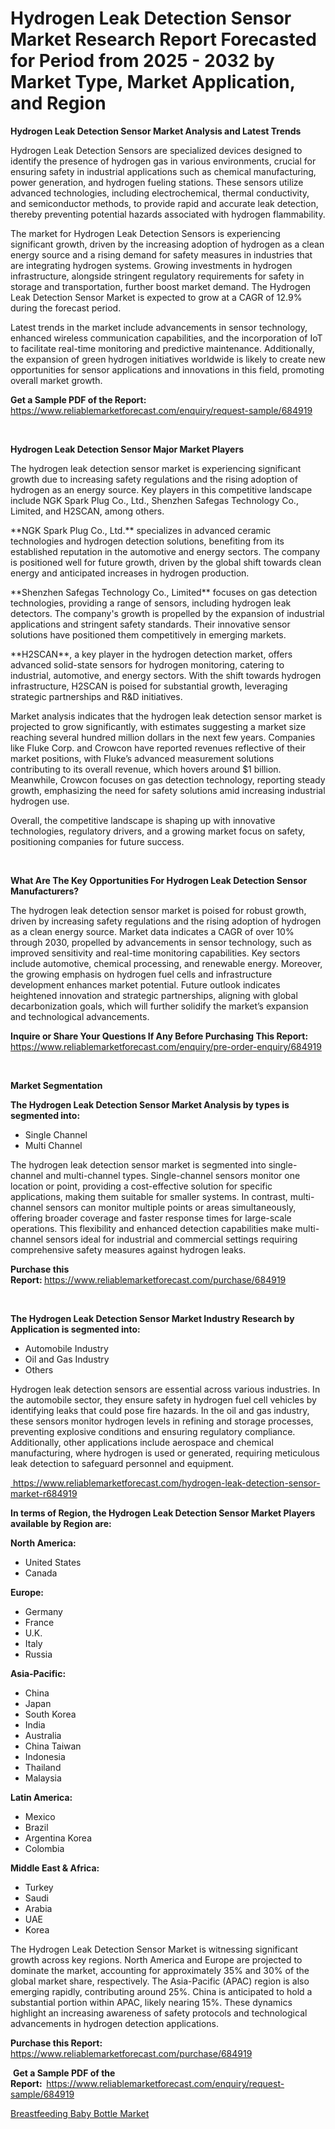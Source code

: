 <p><h1>Hydrogen Leak Detection Sensor Market Research Report Forecasted for Period from 2025 -  2032 by Market Type, Market Application, and Region</h1></p><p><strong>Hydrogen Leak Detection Sensor Market Analysis and Latest Trends</strong></p>
<p><p>Hydrogen Leak Detection Sensors are specialized devices designed to identify the presence of hydrogen gas in various environments, crucial for ensuring safety in industrial applications such as chemical manufacturing, power generation, and hydrogen fueling stations. These sensors utilize advanced technologies, including electrochemical, thermal conductivity, and semiconductor methods, to provide rapid and accurate leak detection, thereby preventing potential hazards associated with hydrogen flammability.</p><p>The market for Hydrogen Leak Detection Sensors is experiencing significant growth, driven by the increasing adoption of hydrogen as a clean energy source and a rising demand for safety measures in industries that are integrating hydrogen systems. Growing investments in hydrogen infrastructure, alongside stringent regulatory requirements for safety in storage and transportation, further boost market demand. The Hydrogen Leak Detection Sensor Market is expected to grow at a CAGR of 12.9% during the forecast period. </p><p>Latest trends in the market include advancements in sensor technology, enhanced wireless communication capabilities, and the incorporation of IoT to facilitate real-time monitoring and predictive maintenance. Additionally, the expansion of green hydrogen initiatives worldwide is likely to create new opportunities for sensor applications and innovations in this field, promoting overall market growth.</p></p>
<p><strong>Get a Sample PDF of the Report:&nbsp;</strong> <a href="https://www.reliablemarketforecast.com/enquiry/request-sample/684919?utm_campaign=3174&utm_medium=2&utm_source=Github&utm_content=ia&utm_term=29032025&utm_id=hydrogen-leak-detection-sensor">https://www.reliablemarketforecast.com/enquiry/request-sample/684919</a></p>
<p>&nbsp;</p>
<p><strong>Hydrogen Leak Detection Sensor Major Market Players</strong></p>
<p><p>The hydrogen leak detection sensor market is experiencing significant growth due to increasing safety regulations and the rising adoption of hydrogen as an energy source. Key players in this competitive landscape include NGK Spark Plug Co., Ltd., Shenzhen Safegas Technology Co., Limited, and H2SCAN, among others.</p><p>**NGK Spark Plug Co., Ltd.** specializes in advanced ceramic technologies and hydrogen detection solutions, benefiting from its established reputation in the automotive and energy sectors. The company is positioned well for future growth, driven by the global shift towards clean energy and anticipated increases in hydrogen production.</p><p>**Shenzhen Safegas Technology Co., Limited** focuses on gas detection technologies, providing a range of sensors, including hydrogen leak detectors. The company's growth is propelled by the expansion of industrial applications and stringent safety standards. Their innovative sensor solutions have positioned them competitively in emerging markets.</p><p>**H2SCAN**, a key player in the hydrogen detection market, offers advanced solid-state sensors for hydrogen monitoring, catering to industrial, automotive, and energy sectors. With the shift towards hydrogen infrastructure, H2SCAN is poised for substantial growth, leveraging strategic partnerships and R&D initiatives.</p><p>Market analysis indicates that the hydrogen leak detection sensor market is projected to grow significantly, with estimates suggesting a market size reaching several hundred million dollars in the next few years. Companies like Fluke Corp. and Crowcon have reported revenues reflective of their market positions, with Fluke’s advanced measurement solutions contributing to its overall revenue, which hovers around $1 billion. Meanwhile, Crowcon focuses on gas detection technology, reporting steady growth, emphasizing the need for safety solutions amid increasing industrial hydrogen use.</p><p>Overall, the competitive landscape is shaping up with innovative technologies, regulatory drivers, and a growing market focus on safety, positioning companies for future success.</p></p>
<p>&nbsp;</p>
<p><strong>What Are The Key Opportunities For Hydrogen Leak Detection Sensor Manufacturers?</strong></p>
<p><p>The hydrogen leak detection sensor market is poised for robust growth, driven by increasing safety regulations and the rising adoption of hydrogen as a clean energy source. Market data indicates a CAGR of over 10% through 2030, propelled by advancements in sensor technology, such as improved sensitivity and real-time monitoring capabilities. Key sectors include automotive, chemical processing, and renewable energy. Moreover, the growing emphasis on hydrogen fuel cells and infrastructure development enhances market potential. Future outlook indicates heightened innovation and strategic partnerships, aligning with global decarbonization goals, which will further solidify the market’s expansion and technological advancements.</p></p>
<p><strong>Inquire or Share Your Questions If Any Before Purchasing This Report:</strong> <a href="https://www.reliablemarketforecast.com/enquiry/pre-order-enquiry/684919?utm_campaign=3174&utm_medium=2&utm_source=Github&utm_content=ia&utm_term=29032025&utm_id=hydrogen-leak-detection-sensor">https://www.reliablemarketforecast.com/enquiry/pre-order-enquiry/684919</a></p>
<p>&nbsp;</p>
<p><strong>Market Segmentation</strong></p>
<p><strong>The Hydrogen Leak Detection Sensor Market Analysis by types is segmented into:</strong></p>
<p><ul><li>Single Channel</li><li>Multi Channel</li></ul></p>
<p><p>The hydrogen leak detection sensor market is segmented into single-channel and multi-channel types. Single-channel sensors monitor one location or point, providing a cost-effective solution for specific applications, making them suitable for smaller systems. In contrast, multi-channel sensors can monitor multiple points or areas simultaneously, offering broader coverage and faster response times for large-scale operations. This flexibility and enhanced detection capabilities make multi-channel sensors ideal for industrial and commercial settings requiring comprehensive safety measures against hydrogen leaks.</p></p>
<p><strong>Purchase this Report:&nbsp;</strong><a href="https://www.reliablemarketforecast.com/purchase/684919?utm_campaign=3174&utm_medium=2&utm_source=Github&utm_content=ia&utm_term=29032025&utm_id=hydrogen-leak-detection-sensor">https://www.reliablemarketforecast.com/purchase/684919</a></p>
<p>&nbsp;</p>
<p><strong>The Hydrogen Leak Detection Sensor Market Industry Research by Application is segmented into:</strong></p>
<p><ul><li>Automobile Industry</li><li>Oil and Gas Industry</li><li>Others</li></ul></p>
<p><p>Hydrogen leak detection sensors are essential across various industries. In the automobile sector, they ensure safety in hydrogen fuel cell vehicles by identifying leaks that could pose fire hazards. In the oil and gas industry, these sensors monitor hydrogen levels in refining and storage processes, preventing explosive conditions and ensuring regulatory compliance. Additionally, other applications include aerospace and chemical manufacturing, where hydrogen is used or generated, requiring meticulous leak detection to safeguard personnel and equipment.</p></p>
<p><a href="https://www.reliablemarketforecast.com/hydrogen-leak-detection-sensor-market-r684919?utm_campaign=3174&utm_medium=2&utm_source=Github&utm_content=ia&utm_term=29032025&utm_id=hydrogen-leak-detection-sensor">&nbsp;https://www.reliablemarketforecast.com/hydrogen-leak-detection-sensor-market-r684919</a></p>
<p><strong>In terms of Region, the Hydrogen Leak Detection Sensor Market Players available by Region are:</strong></p>
<p>
    <p> <strong> North America: </strong>
        <ul>
            <li>United States</li>
            <li>Canada</li>
        </ul>
        </p> 
    <p> <strong> Europe: </strong>
        <ul>
            <li>Germany</li>
            <li>France</li>
            <li>U.K.</li>
            <li>Italy</li>
            <li>Russia</li>
        </ul>
        </p> 
    <p> <strong> Asia-Pacific: </strong>
        <ul>
            <li>China</li>
            <li>Japan</li>
            <li>South Korea</li>
            <li>India</li>
            <li>Australia</li>
            <li>China Taiwan</li>
            <li>Indonesia</li>
            <li>Thailand</li>
            <li>Malaysia</li>
        </ul>
        </p> 
    <p> <strong> Latin America: </strong>
        <ul>
            <li>Mexico</li>
            <li>Brazil</li>
            <li>Argentina Korea</li>
            <li>Colombia</li>
        </ul>
        </p> 
    <p> <strong> Middle East & Africa: </strong>
        <ul>
            <li>Turkey</li>
            <li>Saudi</li>
            <li>Arabia</li>
            <li>UAE</li>
            <li>Korea</li>
        </ul>
    </p>
    </p>
<p><p>The Hydrogen Leak Detection Sensor Market is witnessing significant growth across key regions. North America and Europe are projected to dominate the market, accounting for approximately 35% and 30% of the global market share, respectively. The Asia-Pacific (APAC) region is also emerging rapidly, contributing around 25%. China is anticipated to hold a substantial portion within APAC, likely nearing 15%. These dynamics highlight an increasing awareness of safety protocols and technological advancements in hydrogen detection applications.</p></p>
<p><strong>Purchase this Report: </strong><a href="https://www.reliablemarketforecast.com/purchase/684919?utm_campaign=3174&utm_medium=2&utm_source=Github&utm_content=ia&utm_term=29032025&utm_id=hydrogen-leak-detection-sensor">https://www.reliablemarketforecast.com/purchase/684919</a></p>
<p>&nbsp;<strong>Get a Sample PDF of the Report:&nbsp;&nbsp;</strong><a href="https://www.reliablemarketforecast.com/enquiry/request-sample/684919?utm_campaign=3174&utm_medium=2&utm_source=Github&utm_content=ia&utm_term=29032025&utm_id=hydrogen-leak-detection-sensor">https://www.reliablemarketforecast.com/enquiry/request-sample/684919</a></p>
<p><strong></strong></p>
<p><p><a href="https://github.com/micbotam/Market-Research-Report-List-1/blob/main/breastfeeding-baby-bottle-market.md?utm_campaign=3174&utm_medium=2&utm_source=Github&utm_content=ia&utm_term=29032025&utm_id=hydrogen-leak-detection-sensor">Breastfeeding Baby Bottle Market</a></p></p>